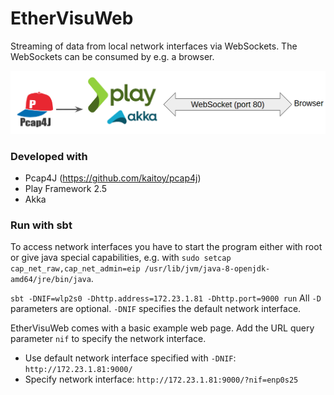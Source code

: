 # EtherVisuWeb

Streaming of data from local network interfaces via WebSockets. The WebSockets can be consumed by e.g. a browser.

![Schema](docs/schema.png)

### Developed with
* Pcap4J (https://github.com/kaitoy/pcap4j)
* Play Framework 2.5
* Akka

### Run with sbt

To access network interfaces you have to start the program either with root or give java special capabilities, e.g. with `sudo setcap cap_net_raw,cap_net_admin=eip /usr/lib/jvm/java-8-openjdk-amd64/jre/bin/java`.

`sbt -DNIF=wlp2s0 -Dhttp.address=172.23.1.81 -Dhttp.port=9000 run`
All `-D` parameters are optional. `-DNIF` specifies the default network interface. 

EtherVisuWeb comes with a basic example web page. Add the URL query parameter `nif` to specify the network interface.
* Use default network interface specified with `-DNIF`: `http://172.23.1.81:9000/`
* Specify network interface: `http://172.23.1.81:9000/?nif=enp0s25`

